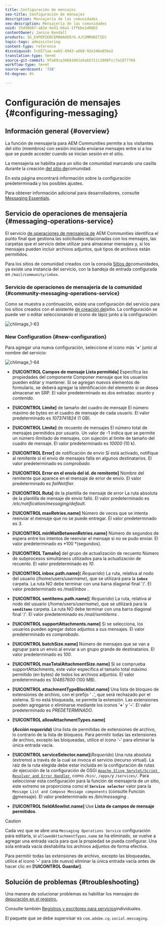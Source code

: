 ```yaml
---
title: Configuración de mensajes
seo-title: Configuración de mensajes
description: Mensajería de las comunidades
seo-description: Mensajería de las comunidades
uuid: 35d98667-a82e-4ed1-b6a1-1ffbbe1d08b5
contentOwner: Janice Kendall
products: SG_EXPERIENCEMANAGER/6.4/COMMUNITIES
topic-tags: administering
content-type: reference
discoiquuid: 5cb571ae-eeb5-4943-a6b8-92e346e85be2
translation-type: tm+mt
source-git-commit: 9fa89ca34843d41a5ab5711c1090fcc7a1077760
workflow-type: tm+mt
source-wordcount: '728'
ht-degree: 0%

---
```



# Configuración de mensajes {#configuring-messaging}

## Información general {#overview}

La función de mensajería para AEM Communities permite a los visitantes del sitio (miembros) con sesión iniciada enviarse mensajes entre sí a los que se puede acceder cuando se inician sesión en el sitio.

La mensajería se habilita para un sitio de comunidad marcando una casilla durante la creación [del sitio de](sites-console.md)comunidad.

En esta página encontrará información sobre la configuración predeterminada y los posibles ajustes.

Para obtener información adicional para desarrolladores, consulte [Messaging Essentials](essentials-messaging.md).

## Servicio de operaciones de mensajería {#messaging-operations-service}

El servicio [de operaciones de mensajería de](http://localhost:4502/system/console/configMgr/com.adobe.cq.social.messaging.client.endpoints.impl.MessagingOperationsServiceImpl) AEM Communities identifica el punto final que gestiona las solicitudes relacionadas con los mensajes, las carpetas que el servicio debe utilizar para almacenar mensajes y, si los mensajes pueden incluir archivos adjuntos, qué tipos de archivos están permitidos.

Para los sitios de comunidad creados con la consola [Sitios de](sites-console.md)comunidades, ya existe una instancia del servicio, con la bandeja de entrada configurada en `/mail/community/inbox`.

### Servicio de operaciones de mensajería de la comunidad {#community-messaging-operations-service}

Como se muestra a continuación, existe una configuración del servicio para los sitios creados con el asistente [de creación del](sites-console.md)sitio. La configuración se puede ver o editar seleccionando el icono de lápiz junto a la configuración:

![chlimage_1-63](assets/chlimage_1-63.png)

### New Configuration {#new-configuration}

Para agregar una nueva configuración, seleccione el icono más &#39;**+**&#39; junto al nombre del servicio:

![chlimage_1-64](assets/chlimage_1-64.png)

* **[!UICONTROL Campos de mensaje Lista permitida]** Especifica las propiedades del componente Componer mensaje que los usuarios pueden editar y mantener. Si se agregan nuevos elementos de formulario, se deberá agregar la identificación del elemento si se desea almacenar en SRP. El valor predeterminado es dos entradas: 
*asunto* y *contenido*.

* **[!UICONTROL Límite]** de tamaño del cuadro de mensaje El número máximo de bytes en el cuadro de mensaje de cada usuario. El valor predeterminado es 
*1073741824* (1 GB).

* **[!UICONTROL Límite]** de recuento de mensajes El número total de mensajes permitidos por usuario. Un valor de -1 indica que se permite un número ilimitado de mensajes, con sujeción al límite de tamaño del cuadro de mensaje. El valor predeterminado es 
*10000* (10 k).

* **[!UICONTROL Error]** de notificación de envío Si está activado, notifique al remitente si el envío de mensajes falla en algunos destinatarios. El valor predeterminado es 
*comprobado*.

* **[!UICONTROL Error en el envío del id. de remitente]** Nombre del remitente que aparece en el mensaje de error de envío. El valor predeterminado es 
*failNotifier*.

* **[!UICONTROL Ruta]** de la plantilla de mensaje de error La ruta absoluta de la plantilla de mensaje de envío falló. El valor predeterminado es 
*/etc/notification/messaging/default*.

* **[!UICONTROL maxRetries.name]** Número de veces que se intenta reenviar el mensaje que no se puede entregar. El valor predeterminado es 
*3*.

* **[!UICONTROL minWaitBetweenRetries.name]** Número de segundos de espera entre los intentos de reenviar el mensaje si no se pudo enviar. El valor predeterminado es *100 *(segundos).

* **[!UICONTROL Tamaño]** del grupo de actualización de recuento Número de subprocesos simultáneos utilizados para la actualización de recuento. El valor predeterminado es 
*10*.

* **[!UICONTROL inbox.path.name]**(
*Requerido*) La ruta, relativa al nodo del usuario (/home/users/*username*), que se utilizará para la **`inbox`** carpeta. La ruta NO debe terminar con una barra diagonal final &#39;/&#39;. El valor predeterminado es */mail/inbox* .

* **[!UICONTROL sentitems.path.name]**(
*Requerido*) La ruta, relativa al nodo del usuario (/home/users/*username*), que se utilizará para la **`senditems`** carpeta. La ruta NO debe terminar con una barra diagonal final &#39;/&#39;. El valor predeterminado es */mail/sentiitems* .

* **[!UICONTROL supportAttachments.name]** Si se selecciona, los usuarios pueden agregar datos adjuntos a sus mensajes. El valor predeterminado es 
*comprobado*.

* **[!UICONTROL batchSize.name]** Número de mensajes que se van a agrupar para un envío al enviar a un grupo grande de destinatarios. El valor predeterminado es 
*100*.

* **[!UICONTROL maxTotalAttachmentSize.name]** Si se comprueba supportAttachments, este valor especifica el tamaño total máximo permitido (en bytes) de todos los archivos adjuntos. El valor predeterminado es 
*104857600* (100 MB).

* **[!UICONTROL attachmentTypeBlocklist.name]** Una lista de bloqueo de extensiones de archivo, con el prefijo &#39;
**.**&#39;, que será rechazado por el sistema. Si no está bloqueada, se permite la extensión. Las extensiones pueden agregarse o eliminarse mediante los iconos &#39;**+**&#39; y &#39;**-**&#39;. El valor predeterminado es *PREDETERMINADO*.

* **[!UICONTROL allowAttachmentTypes.name]**

   **(*Acción requerida*)** Una lista de permitidas de extensiones de archivo, lo contrario de la lista de bloqueos. Para permitir todas las extensiones de archivo, excepto las bloqueadas, utilice el icono &#39;**-**&#39; para eliminar la única entrada vacía.

* **[!UICONTROL serviceSelector.name]**(*Requerido*) Una ruta absoluta (extremo) a través de la cual se invoca el servicio (recurso virtual). La raíz de la ruta elegida debe estar incluida en la configuración de rutas *de* ejecución de la configuración de OSGi [`Apache Sling Servlet/Script Resolver and Error Handler`](http://localhost:4502/system/console/configMgr/org.apache.sling.servlets.resolver.SlingServletResolver), como `/bin/`, `/apps/`y `/services/`. Para seleccionar esta configuración para la función de mensajería de un sitio, este extremo se proporciona como el **`Service selector`** valor para la `Message List and Compose Message components` (consulte Función [de](configure-messaging.md)mensaje). El valor predeterminado es */bin/messaging* .

* **[!UICONTROL fieldAllowlist.name]** Use 
**Lista de campos de mensaje permitidos**.

>[!CAUTION]
>
>Cada vez que se abre una `Messaging Operations Service` configuración para editarla, si `allowedAttachmentTypes.name` se ha eliminado, se vuelve a agregar una entrada vacía para que la propiedad se pueda configurar. Una sola entrada vacía deshabilita los archivos adjuntos de forma efectiva.
>
>Para permitir todas las extensiones de archivo, excepto las bloqueadas, utilice el icono &#39;**-**&#39; para (de nuevo) eliminar la única entrada vacía antes de hacer clic en **[!UICONTROL Guardar]**.

## Solución de problemas {#troubleshooting}

Una manera de solucionar problemas es habilitar los mensajes de [depuración en el registro.](../../help/sites-administering/troubleshooting.md)

Consulte también [Registros y escritores para servicios](../../help/sites-deploying/configure-logging.md#loggers-and-writers-for-individual-services)individuales.

El paquete que se debe supervisar es `com.adobe.cq.social.messaging`.
